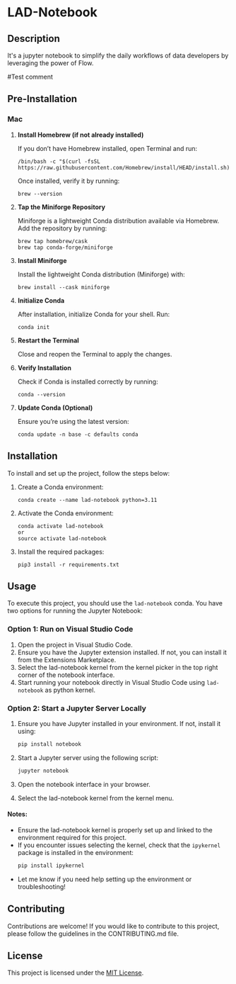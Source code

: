 # LAD-Notebook

## Description
It's a jupyter notebook to simplify the daily workflows of data developers by leveraging the power of Flow.

#Test comment

## Pre-Installation

### Mac

1. **Install Homebrew (if not already installed)**
   
   If you don’t have Homebrew installed, open Terminal and run:
   
   ```
   /bin/bash -c "$(curl -fsSL https://raw.githubusercontent.com/Homebrew/install/HEAD/install.sh)"
   ```
   
   Once installed, verify it by running:
   
   ```
   brew --version
   ```

2. **Tap the Miniforge Repository**
   
   Miniforge is a lightweight Conda distribution available via Homebrew. Add the repository by running:
   
   ```
   brew tap homebrew/cask
   brew tap conda-forge/miniforge
   ```

3. **Install Miniforge**
   
   Install the lightweight Conda distribution (Miniforge) with:
   
   ```
   brew install --cask miniforge
   ```

4. **Initialize Conda**
   
   After installation, initialize Conda for your shell. Run:
   
   ```
   conda init
   ```

5. **Restart the Terminal**
   
   Close and reopen the Terminal to apply the changes.

6. **Verify Installation**
   
   Check if Conda is installed correctly by running:
   
   ```
   conda --version
   ```

7. **Update Conda (Optional)**

   Ensure you’re using the latest version:
   ```
   conda update -n base -c defaults conda
   ```


## Installation
To install and set up the project, follow the steps below:

1. Create a Conda environment:
   ```
   conda create --name lad-notebook python=3.11
   ```

2. Activate the Conda environment:
   ```
   conda activate lad-notebook 
   or
   source activate lad-notebook
   ```

3. Install the required packages:
   ```
   pip3 install -r requirements.txt
   ```

## Usage

To execute this project, you should use the `lad-notebook` conda. You have two options for running the Jupyter Notebook:

### Option 1: Run on Visual Studio Code
1. Open the project in Visual Studio Code.
2. Ensure you have the Jupyter extension installed. If not, you can install it from the Extensions Marketplace.
3. Select the lad-notebook kernel from the kernel picker in the top right corner of the notebook interface.
4. Start running your notebook directly in Visual Studio Code using `lad-notebook` as python kernel.

### Option 2: Start a Jupyter Server Locally
1. Ensure you have Jupyter installed in your environment. If not, install it using:
   ```bash
   pip install notebook
   ```

2. Start a Jupyter server using the following script:
   ```bash
   jupyter notebook
   ```
3. Open the notebook interface in your browser.
4. Select the lad-notebook kernel from the kernel menu.

#### Notes:
* Ensure the lad-notebook kernel is properly set up and linked to the environment required for this project.
* If you encounter issues selecting the kernel, check that the `ipykernel` package is installed in the environment:
   ```bash
   pip install ipykernel
   ```
* Let me know if you need help setting up the environment or troubleshooting!

## Contributing
Contributions are welcome! If you would like to contribute to this project, please follow the guidelines in the CONTRIBUTING.md file.

## License
This project is licensed under the [MIT License](LICENSE).
```